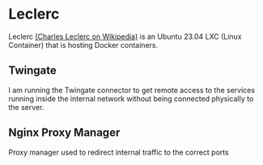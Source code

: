 # Leclerc

Leclerc [(Charles Leclerc on Wikipedia)](https://en.wikipedia.org/wiki/Charles_Leclerc) is an Ubuntu 23.04 LXC (Linux Container) that is hosting Docker containers.

## Twingate

I am running the Twingate connector to get remote access to the services running inside the internal network without being connected physically to the server.

## Nginx Proxy Manager

Proxy manager used to redirect internal traffic to the correct ports
